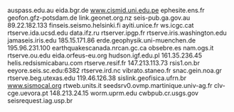 auspass.edu.au
eida.bgr.de
www.cismid.uni.edu.pe
ephesite.ens.fr
geofon.gfz-potsdam.de
link.geonet.org.nz
seis-pub.ga.gov.au
89.22.182.133
finseis.seismo.helsinki.fi
ayiti.unice.fr
ws.icgc.cat
rtserve.ida.ucsd.edu
data.ifz.ru
rtserver.ipgp.fr
rtserve.iris.washington.edu
jamaseis.iris.edu
185.15.171.86
erde.geophysik.uni-muenchen.de
195.96.231.100
earthquakescanada.nrcan.gc.ca
obsebre.es
nam.ogs.it
rtserve.ou.edu
eida.orfeus-eu.org
hudson.igf.edu.pl
161.35.236.45
helis.redsismicabaru.com
rtserve.resif.fr
147.213.113.73
rsis1.on.br
eeyore.seis.sc.edu:6382
rtserve.ird.nc
vibrato.staneo.fr
snac.gein.noa.gr
rtserve.beg.utexas.edu
119.46.126.38
sislink.geofisica.ufrn.br
www.sismocal.org
rtweb.units.it
seedsrv0.ovmp.martinique.univ-ag.fr
clv-cge.uevora.pt
148.213.24.15
worm.uprm.edu
cwbpub.cr.usgs.gov
seisrequest.iag.usp.br
